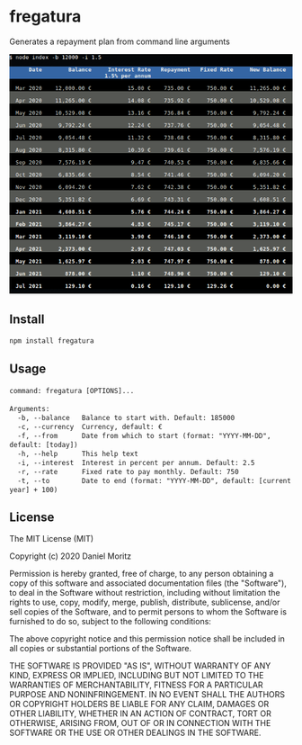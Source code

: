 # fregatura

Generates a repayment plan from command line arguments

![Screenshot displays execution in terminal](./screenshot.png "CLI Screen")


## Install

```sh
npm install fregatura
```


## Usage

```shell
command: fregatura [OPTIONS]...

Arguments:
  -b, --balance   Balance to start with. Default: 185000
  -c, --currency  Currency, default: €
  -f, --from      Date from which to start (format: "YYYY-MM-DD", default: [today])
  -h, --help      This help text
  -i, --interest  Interest in percent per annum. Default: 2.5
  -r, --rate      Fixed rate to pay monthly. Default: 750
  -t, --to        Date to end (format: "YYYY-MM-DD", default: [current year] + 100)
```


## License

The MIT License (MIT)

Copyright (c) 2020 Daniel Moritz

Permission is hereby granted, free of charge, to any person obtaining a copy of
this software and associated documentation files (the "Software"), to deal in
the Software without restriction, including without limitation the rights to
use, copy, modify, merge, publish, distribute, sublicense, and/or sell copies of
the Software, and to permit persons to whom the Software is furnished to do so,
subject to the following conditions:

The above copyright notice and this permission notice shall be included in all
copies or substantial portions of the Software.

THE SOFTWARE IS PROVIDED "AS IS", WITHOUT WARRANTY OF ANY KIND, EXPRESS OR
IMPLIED, INCLUDING BUT NOT LIMITED TO THE WARRANTIES OF MERCHANTABILITY, FITNESS
FOR A PARTICULAR PURPOSE AND NONINFRINGEMENT. IN NO EVENT SHALL THE AUTHORS OR
COPYRIGHT HOLDERS BE LIABLE FOR ANY CLAIM, DAMAGES OR OTHER LIABILITY, WHETHER
IN AN ACTION OF CONTRACT, TORT OR OTHERWISE, ARISING FROM, OUT OF OR IN
CONNECTION WITH THE SOFTWARE OR THE USE OR OTHER DEALINGS IN THE SOFTWARE.
